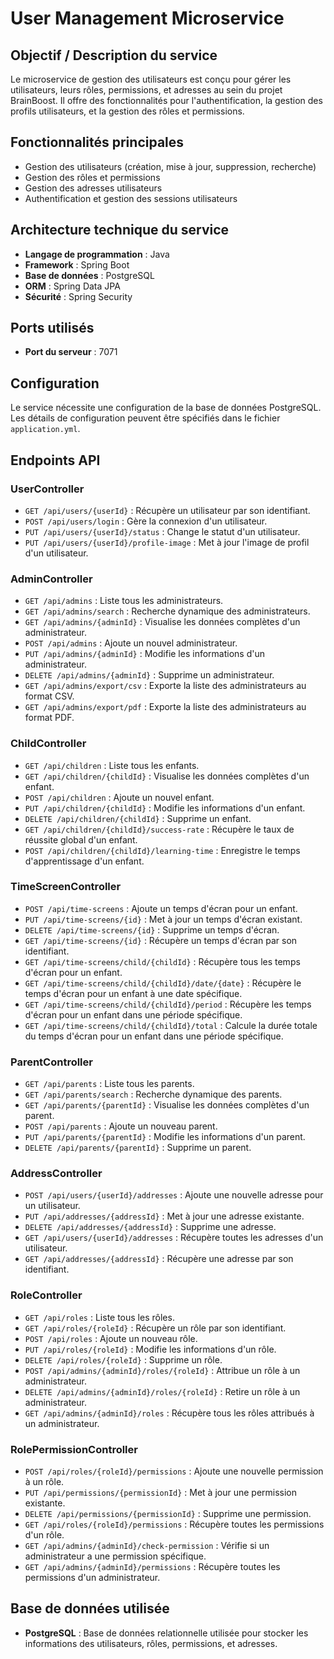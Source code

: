 # User Management Microservice

## Objectif / Description du service
Le microservice de gestion des utilisateurs est conçu pour gérer les utilisateurs, leurs rôles, permissions, et adresses au sein du projet BrainBoost. Il offre des fonctionnalités pour l'authentification, la gestion des profils utilisateurs, et la gestion des rôles et permissions.

## Fonctionnalités principales
- Gestion des utilisateurs (création, mise à jour, suppression, recherche)
- Gestion des rôles et permissions
- Gestion des adresses utilisateurs
- Authentification et gestion des sessions utilisateurs

## Architecture technique du service
- **Langage de programmation** : Java
- **Framework** : Spring Boot
- **Base de données** : PostgreSQL
- **ORM** : Spring Data JPA
- **Sécurité** : Spring Security

## Ports utilisés
- **Port du serveur** : 7071

## Configuration
Le service nécessite une configuration de la base de données PostgreSQL. Les détails de configuration peuvent être spécifiés dans le fichier `application.yml`.

## Endpoints API
### UserController
- `GET /api/users/{userId}` : Récupère un utilisateur par son identifiant.
- `POST /api/users/login` : Gère la connexion d'un utilisateur.
- `PUT /api/users/{userId}/status` : Change le statut d'un utilisateur.
- `PUT /api/users/{userId}/profile-image` : Met à jour l'image de profil d'un utilisateur.

### AdminController
- `GET /api/admins` : Liste tous les administrateurs.
- `GET /api/admins/search` : Recherche dynamique des administrateurs.
- `GET /api/admins/{adminId}` : Visualise les données complètes d'un administrateur.
- `POST /api/admins` : Ajoute un nouvel administrateur.
- `PUT /api/admins/{adminId}` : Modifie les informations d'un administrateur.
- `DELETE /api/admins/{adminId}` : Supprime un administrateur.
- `GET /api/admins/export/csv` : Exporte la liste des administrateurs au format CSV.
- `GET /api/admins/export/pdf` : Exporte la liste des administrateurs au format PDF.

### ChildController
- `GET /api/children` : Liste tous les enfants.
- `GET /api/children/{childId}` : Visualise les données complètes d'un enfant.
- `POST /api/children` : Ajoute un nouvel enfant.
- `PUT /api/children/{childId}` : Modifie les informations d'un enfant.
- `DELETE /api/children/{childId}` : Supprime un enfant.
- `GET /api/children/{childId}/success-rate` : Récupère le taux de réussite global d'un enfant.
- `POST /api/children/{childId}/learning-time` : Enregistre le temps d'apprentissage d'un enfant.

### TimeScreenController
- `POST /api/time-screens` : Ajoute un temps d'écran pour un enfant.
- `PUT /api/time-screens/{id}` : Met à jour un temps d'écran existant.
- `DELETE /api/time-screens/{id}` : Supprime un temps d'écran.
- `GET /api/time-screens/{id}` : Récupère un temps d'écran par son identifiant.
- `GET /api/time-screens/child/{childId}` : Récupère tous les temps d'écran pour un enfant.
- `GET /api/time-screens/child/{childId}/date/{date}` : Récupère le temps d'écran pour un enfant à une date spécifique.
- `GET /api/time-screens/child/{childId}/period` : Récupère les temps d'écran pour un enfant dans une période spécifique.
- `GET /api/time-screens/child/{childId}/total` : Calcule la durée totale du temps d'écran pour un enfant dans une période spécifique.

### ParentController
- `GET /api/parents` : Liste tous les parents.
- `GET /api/parents/search` : Recherche dynamique des parents.
- `GET /api/parents/{parentId}` : Visualise les données complètes d'un parent.
- `POST /api/parents` : Ajoute un nouveau parent.
- `PUT /api/parents/{parentId}` : Modifie les informations d'un parent.
- `DELETE /api/parents/{parentId}` : Supprime un parent.

### AddressController
- `POST /api/users/{userId}/addresses` : Ajoute une nouvelle adresse pour un utilisateur.
- `PUT /api/addresses/{addressId}` : Met à jour une adresse existante.
- `DELETE /api/addresses/{addressId}` : Supprime une adresse.
- `GET /api/users/{userId}/addresses` : Récupère toutes les adresses d'un utilisateur.
- `GET /api/addresses/{addressId}` : Récupère une adresse par son identifiant.

### RoleController
- `GET /api/roles` : Liste tous les rôles.
- `GET /api/roles/{roleId}` : Récupère un rôle par son identifiant.
- `POST /api/roles` : Ajoute un nouveau rôle.
- `PUT /api/roles/{roleId}` : Modifie les informations d'un rôle.
- `DELETE /api/roles/{roleId}` : Supprime un rôle.
- `POST /api/admins/{adminId}/roles/{roleId}` : Attribue un rôle à un administrateur.
- `DELETE /api/admins/{adminId}/roles/{roleId}` : Retire un rôle à un administrateur.
- `GET /api/admins/{adminId}/roles` : Récupère tous les rôles attribués à un administrateur.

### RolePermissionController
- `POST /api/roles/{roleId}/permissions` : Ajoute une nouvelle permission à un rôle.
- `PUT /api/permissions/{permissionId}` : Met à jour une permission existante.
- `DELETE /api/permissions/{permissionId}` : Supprime une permission.
- `GET /api/roles/{roleId}/permissions` : Récupère toutes les permissions d'un rôle.
- `GET /api/admins/{adminId}/check-permission` : Vérifie si un administrateur a une permission spécifique.
- `GET /api/admins/{adminId}/permissions` : Récupère toutes les permissions d'un administrateur.

## Base de données utilisée
- **PostgreSQL** : Base de données relationnelle utilisée pour stocker les informations des utilisateurs, rôles, permissions, et adresses.
